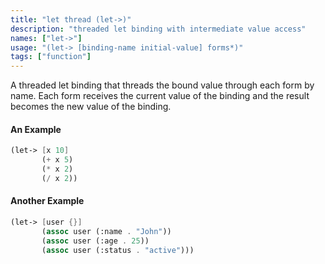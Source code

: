 ```yaml
---
title: "let thread (let->)"
description: "threaded let binding with intermediate value access"
names: ["let->"]
usage: "(let-> [binding-name initial-value] forms*)"
tags: ["function"]
---
```


A threaded let binding that threads the bound value through each form by name. Each form receives the current value of the binding and the result becomes the new value of the binding.

#### An Example

```scheme
(let-> [x 10]
       (+ x 5)
       (* x 2)
       (/ x 2))
```

#### Another Example

```scheme
(let-> [user {}]
       (assoc user (:name . "John"))
       (assoc user (:age . 25))
       (assoc user (:status . "active")))
```

